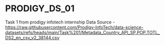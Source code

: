 # PRODIGY_DS_01
Task 1 from prodigy infotech internship
Data Source - https://raw.githubusercontent.com/Prodigy-InfoTech/data-science-datasets/refs/heads/main/Task%201/Metadata_Country_API_SP.POP.TOTL_DS2_en_csv_v2_38144.csv
